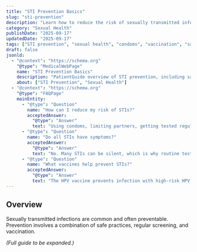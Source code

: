 ```yaml
---
title: "STI Prevention Basics"
slug: "sti-prevention"
description: "Learn how to reduce the risk of sexually transmitted infections (STIs) through safe practices, testing, vaccination, and barrier protection."
category: "Sexual Health"
publishDate: "2025-09-17"
updatedDate: "2025-09-17"
tags: ["STI prevention", "sexual health", "condoms", "vaccination", "safe sex"]
draft: false
jsonld:
  - "@context": "https://schema.org"
    "@type": "MedicalWebPage"
    name: "STI Prevention Basics"
    description: "PatientGuide overview of STI prevention, including safer sex practices, regular testing, vaccination, and condom use."
    about: ["STI Prevention", "Sexual Health"]
  - "@context": "https://schema.org"
    "@type": "FAQPage"
    mainEntity:
      - "@type": "Question"
        name: "How can I reduce my risk of STIs?"
        acceptedAnswer:
          "@type": "Answer"
          text: "Using condoms, limiting partners, getting tested regularly, and vaccination against HPV and hepatitis B reduce risk."
      - "@type": "Question"
        name: "Do all STIs have symptoms?"
        acceptedAnswer:
          "@type": "Answer"
          text: "No. Many STIs can be silent, which is why routine testing is important."
      - "@type": "Question"
        name: "What vaccines help prevent STIs?"
        acceptedAnswer:
          "@type": "Answer"
          text: "The HPV vaccine prevents infection with high-risk HPV strains, and the hepatitis B vaccine prevents chronic hepatitis and liver cancer."
---
```


## Overview
Sexually transmitted infections are common and often preventable. Prevention involves a combination of safe practices, regular screening, and vaccination.

*(Full guide to be expanded.)*

